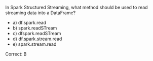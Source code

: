 In Spark Structured Streaming, what method should be used to read streaming data into a DataFrame?

- a) df.spark.read
- b) spark.readSTream
- c) dfspark.readSTream
- d) df.spark.stream.read
- e) spark.stream.read

Correct: B